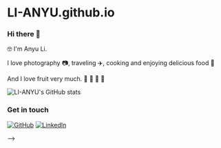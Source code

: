 # LI-ANYU.github.io
### Hi there 👋

 🤓 I'm Anyu Li.

 I love photography 📷, traveling ✈️, cooking and enjoying delicious food 🥘 
 
 And I love fruit very much. 🍎 🍓 🥭 🥝
 
 
 
 
 ![LI-ANYU's GitHub stats](https://github-readme-stats.vercel.app/api?username=LI-ANYU&show_icons=true&theme=tokyonight)




### Get in touch

[![GitHub](https://img.shields.io/badge/GitHub-grey?logo=github)](https://li-anyu.github.io/)
[![LinkedIn](https://img.shields.io/badge/LinkedIn-blue?logo=linkedin)](https://www.linkedin.com/in/anyu-li-a973a3225/)

-->
